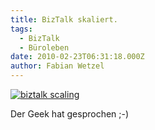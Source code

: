 ```yaml
---
title: BizTalk skaliert.
tags:
  - BizTalk
  - Büroleben
date: 2010-02-23T06:31:18.000Z
author: Fabian Wetzel
---
```


[![biztalk scaling](https://az275061.vo.msecnd.net/blogmedia/2010/02/biztalkscaling_thumb.png "biztalk scaling")](https://az275061.vo.msecnd.net/blogmedia/2010/02/biztalkscaling.png)

Der Geek hat gesprochen ;-)


